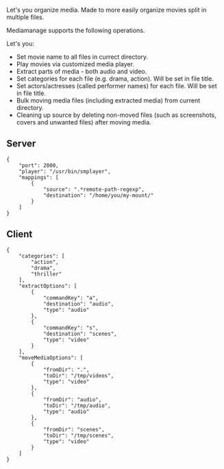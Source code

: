 Let's you organize media. Made to more easily organize movies split in multiple files.

Mediamanage supports the following operations.

Let's you:

- Set movie name to all files in currect directory.
- Play movies via customized media player.
- Extract parts of media - both audio and video.
- Set categories for each file (e.g. drama, action). Will be set in file title.
- Set actors/actresses (called performer names) for each file. Will be set in file title.
- Bulk moving media files (including extracted media) from current directory.
- Cleaning up source by deleting non-moved files (such as screenshots, covers and unwanted files) after moving media.

## Server

    {
        "port": 2000,
        "player": "/usr/bin/smplayer",
        "mappings": [
            {
                "source": ".*remote-path-regexp",
                "destination": "/home/you/my-mount/"
            }
        ]
    }

## Client

    {
        "categories": [
            "action",
            "drama",
            "thriller"
        ],
        "extractOptions": [
            {
                "commandKey": "a",
                "destination": "audio",
                "type": "audio"
            },
            {
                "commandKey": "s",
                "destination": "scenes",
                "type": "video"
            }
        ],
        "moveMediaOptions": [
            {
                "fromDir": ".",
                "toDir": "/tmp/videos",
                "type": "video"
            },
            {
                "fromDir": "audio",
                "toDir": "/tmp/audio",
                "type": "audio"
            },
            {
                "fromDir": "scenes",
                "toDir": "/tmp/scenes",
                "type": "video"
            }
        ]
    }

